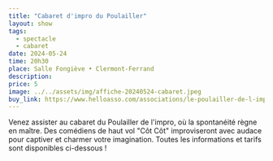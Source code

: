 ```yaml
---
title: "Cabaret d'impro du Poulailler"
layout: show
tags:
  - spectacle
  - cabaret
date: 2024-05-24
time: 20h30
place: Salle Fongiève • Clermont-Ferrand
description:
price: 5
image: ../../assets/img/affiche-20240524-cabaret.jpeg
buy_link: https://www.helloasso.com/associations/le-poulailler-de-l-impro/evenements/cabaret-du-poulailler-de-l-impro
---
```


Venez assister au cabaret du Poulailler de l'impro, où la spontanéité règne en maître. Des comédiens de haut vol "Côt Côt" improviseront avec audace pour captiver et charmer votre imagination.
Toutes les informations et tarifs sont disponibles ci-dessous !
